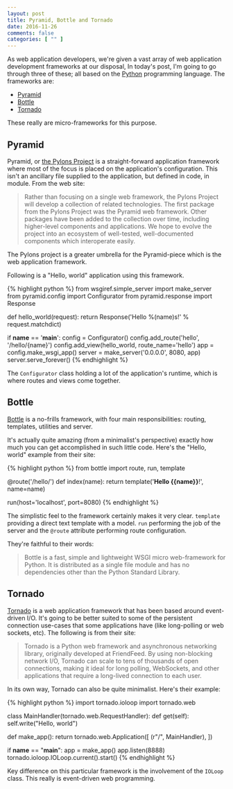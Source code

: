 ```yaml
---
layout: post
title: Pyramid, Bottle and Tornado
date: 2016-11-26
comments: false
categories: [ "" ]
---
```


As web application developers, we're given a vast array of web application development frameworks at our disposal, In today's post, I'm going to go through three of these; all based on the [Python](https://www.python.org/) programming language. The frameworks are:

* [Pyramid](http://www.pylonsproject.org/)
* [Bottle](http://bottlepy.org/docs/dev/)
* [Tornado](http://www.tornadoweb.org/en/stable/)

These really are micro-frameworks for this purpose.

## Pyramid

Pyramid, or [the Pylons Project](http://www.pylonsproject.org/) is a straight-forward application framework where most of the focus is placed on the application's configuration. This isn't an ancillary file supplied to the application, but defined in code, in module. From the web site:

> Rather than focusing on a single web framework, the Pylons Project will develop a collection of related technologies. The first package from the Pylons Project was the Pyramid web framework. Other packages have been added to the collection over time, including higher-level components and applications. We hope to evolve the project into an ecosystem of well-tested, well-documented components which interoperate easily.

The Pylons project is a greater umbrella for the Pyramid-piece which is the web application framework.

Following is a "Hello, world" application using this framework.

{% highlight python %}
from wsgiref.simple_server import make_server
from pyramid.config import Configurator
from pyramid.response import Response

def hello_world(request):
  return Response('Hello %(name)s!' % request.matchdict)

if __name__ == '__main__':
  config = Configurator()
  config.add_route('hello', '/hello/{name}')
  config.add_view(hello_world, route_name='hello')
  app = config.make_wsgi_app()
  server = make_server('0.0.0.0', 8080, app)
  server.serve_forever()
{% endhighlight %}

The `Configurator` class holding a lot of the application's runtime, which is where routes and views come together.

## Bottle

[Bottle](http://bottlepy.org/docs/dev/) is a no-frills framework, with four main responsibilities: routing, templates, utilities and server.

It's actually quite amazing (from a minimalist's perspective) exactly how much you can get accomplished in such little code. Here's the "Hello, world" example from their site:

{% highlight python %}
from bottle import route, run, template

@route('/hello/<name>')
def index(name):
    return template('<b>Hello {{name}}</b>!', name=name)

run(host='localhost', port=8080)
{% endhighlight %}

The simplistic feel to the framework certainly makes it very clear. `template` providing a direct text template with a model. `run` performing the job of the server and the `@route` attribute performing route configuration.

They're faithful to their words:

> Bottle is a fast, simple and lightweight WSGI micro web-framework for Python. It is distributed as a single file module and has no dependencies other than the Python Standard Library.

## Tornado

[Tornado](http://www.tornadoweb.org/en/stable/) is a web application framework that has been based around event-driven I/O. It's going to be better suited to some of the persistent connection use-cases that some applications have (like long-polling or web sockets, etc). The following is from their site:

> Tornado is a Python web framework and asynchronous networking library, originally developed at FriendFeed. By using non-blocking network I/O, Tornado can scale to tens of thousands of open connections, making it ideal for long polling, WebSockets, and other applications that require a long-lived connection to each user.

In its own way, Tornado can also be quite minimalist. Here's their example:

{% highlight python %}
import tornado.ioloop
import tornado.web

class MainHandler(tornado.web.RequestHandler):
  def get(self):
    self.write("Hello, world")

def make_app():
  return tornado.web.Application([
      (r"/", MainHandler),
  ])

if __name__ == "__main__":
  app = make_app()
  app.listen(8888)
  tornado.ioloop.IOLoop.current().start()
{% endhighlight %}

Key difference on this particular framework is the involvement of the `IOLoop` class. This really is event-driven web programming.

